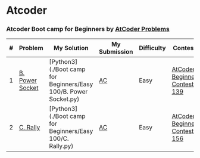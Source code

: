 Atcoder
========

### Atcoder Boot camp for Beginners by [AtCoder Problems](https://kenkoooo.com/atcoder/#/training)

| # | Problem | My Solution | My Submission | Difficulty | Contest |
|---| ----- | -------- | ---------- |  ---------- |  ---------- |
|1|[B. Power Socket](https://atcoder.jp/contests/abc139/tasks/abc139_b)|[Python3](./Boot camp for Beginners/Easy 100/B. Power Socket.py)|[AC](https://atcoder.jp/contests/abc139/submissions/38970416)|Easy|[AtCoder Beginner Contest 139](https://atcoder.jp/contests/abc139)|
|2|[C. Rally](https://atcoder.jp/contests/abc156/tasks/abc156_c)| [Python3](./Boot camp for Beginners/Easy 100/C. Rally.py)|[AC](https://atcoder.jp/contests/abc156/submissions/38978009)|Easy|[AtCoder Beginner Contest 156](https://atcoder.jp/contests/abc156)|
